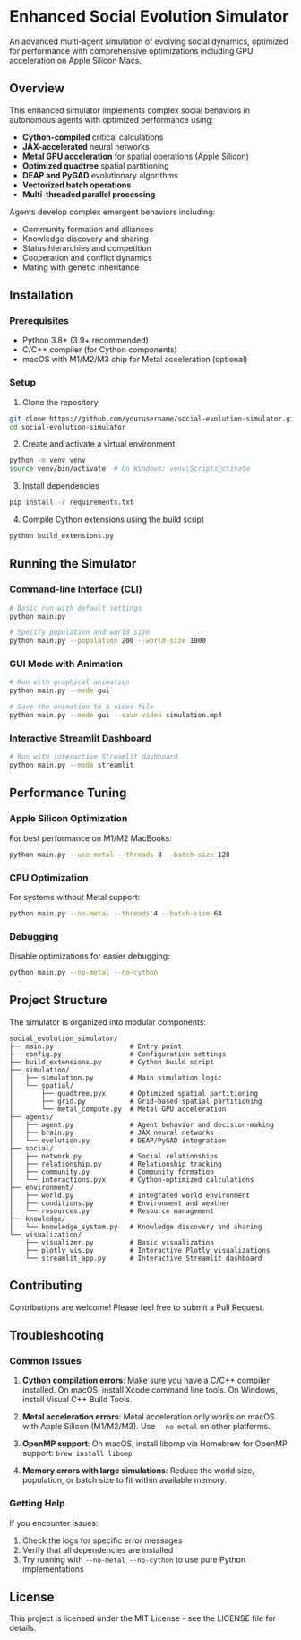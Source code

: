 # Enhanced Social Evolution Simulator

An advanced multi-agent simulation of evolving social dynamics, optimized for performance with comprehensive optimizations including GPU acceleration on Apple Silicon Macs.

## Overview

This enhanced simulator implements complex social behaviors in autonomous agents with optimized performance using:

- **Cython-compiled** critical calculations
- **JAX-accelerated** neural networks
- **Metal GPU acceleration** for spatial operations (Apple Silicon)
- **Optimized quadtree** spatial partitioning
- **DEAP and PyGAD** evolutionary algorithms
- **Vectorized batch operations**
- **Multi-threaded parallel processing**

Agents develop complex emergent behaviors including:
- Community formation and alliances
- Knowledge discovery and sharing
- Status hierarchies and competition
- Cooperation and conflict dynamics
- Mating with genetic inheritance

## Installation

### Prerequisites

- Python 3.8+ (3.9+ recommended)
- C/C++ compiler (for Cython components)
- macOS with M1/M2/M3 chip for Metal acceleration (optional)

### Setup

1. Clone the repository
```bash
git clone https://github.com/yourusername/social-evolution-simulator.git
cd social-evolution-simulator
```

2. Create and activate a virtual environment
```bash
python -m venv venv
source venv/bin/activate  # On Windows: venv\Scriptsctivate
```

3. Install dependencies
```bash
pip install -r requirements.txt
```

4. Compile Cython extensions using the build script
```bash
python build_extensions.py
```

## Running the Simulator

### Command-line Interface (CLI)

```bash
# Basic run with default settings
python main.py

# Specify population and world size
python main.py --population 200 --world-size 1000
```

### GUI Mode with Animation

```bash
# Run with graphical animation
python main.py --mode gui

# Save the animation to a video file
python main.py --mode gui --save-video simulation.mp4
```

### Interactive Streamlit Dashboard

```bash
# Run with interactive Streamlit dashboard
python main.py --mode streamlit
```

## Performance Tuning

### Apple Silicon Optimization

For best performance on M1/M2 MacBooks:

```bash
python main.py --use-metal --threads 8 --batch-size 128
```

### CPU Optimization

For systems without Metal support:

```bash
python main.py --no-metal --threads 4 --batch-size 64
```

### Debugging

Disable optimizations for easier debugging:

```bash
python main.py --no-metal --no-cython
```

## Project Structure

The simulator is organized into modular components:

```
social_evolution_simulator/
├── main.py                   # Entry point
├── config.py                 # Configuration settings
├── build_extensions.py       # Cython build script
├── simulation/
│   ├── simulation.py         # Main simulation logic
│   └── spatial/
│       ├── quadtree.pyx      # Optimized spatial partitioning
│       ├── grid.py           # Grid-based spatial partitioning
│       └── metal_compute.py  # Metal GPU acceleration
├── agents/
│   ├── agent.py              # Agent behavior and decision-making
│   ├── brain.py              # JAX neural networks
│   └── evolution.py          # DEAP/PyGAD integration
├── social/
│   ├── network.py            # Social relationships
│   ├── relationship.py       # Relationship tracking
│   ├── community.py          # Community formation
│   └── interactions.pyx      # Cython-optimized calculations
├── environment/
│   ├── world.py              # Integrated world environment
│   ├── conditions.py         # Environment and weather
│   └── resources.py          # Resource management
├── knowledge/
│   └── knowledge_system.py   # Knowledge discovery and sharing
└── visualization/
    ├── visualizer.py         # Basic visualization
    ├── plotly_vis.py         # Interactive Plotly visualizations
    └── streamlit_app.py      # Interactive Streamlit dashboard
```

## Contributing

Contributions are welcome! Please feel free to submit a Pull Request.

## Troubleshooting

### Common Issues

1. **Cython compilation errors**: Make sure you have a C/C++ compiler installed. On macOS, install Xcode command line tools. On Windows, install Visual C++ Build Tools.

2. **Metal acceleration errors**: Metal acceleration only works on macOS with Apple Silicon (M1/M2/M3). Use `--no-metal` on other platforms.

3. **OpenMP support**: On macOS, install libomp via Homebrew for OpenMP support: `brew install libomp`

4. **Memory errors with large simulations**: Reduce the world size, population, or batch size to fit within available memory.

### Getting Help

If you encounter issues:

1. Check the logs for specific error messages
2. Verify that all dependencies are installed
3. Try running with `--no-metal --no-cython` to use pure Python implementations

## License

This project is licensed under the MIT License - see the LICENSE file for details.
